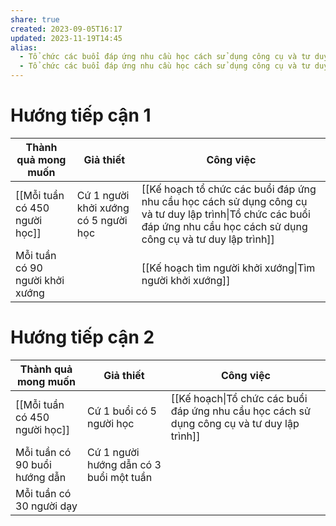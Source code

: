 ```yaml
---
share: true
created: 2023-09-05T16:17
updated: 2023-11-19T14:45
alias:
  - Tổ chức các buổi đáp ứng nhu cầu học cách sử dụng công cụ và tư duy lập trình
  - Tổ chức các buổi đáp ứng nhu cầu học cách sử dụng công cụ và tư duy lập trình cho nhu cầu cá nhân hoặc nghiên cứu
---
```

# Hướng tiếp cận 1
| Thành quả mong muốn             | Giả thiết                            | Công việc                                                                                                                                                                 |
| ------------------------------- | ------------------------------------ | ------------------------------------------------------------------------------------------------------------------------------------------------------------------------- |
| [[Mỗi tuần có 450 người học]]   | Cứ 1 người khởi xướng có 5 người học | [[Kế hoạch tổ chức các buổi đáp ứng nhu cầu học cách sử dụng công cụ và tư duy lập trình\|Tổ chức các buổi đáp ứng nhu cầu học cách sử dụng công cụ và tư duy lập trình]] |
| Mỗi tuần có 90 người khởi xướng |                                      | [[Kế hoạch tìm người khởi xướng\|Tìm người khởi xướng]]                                                                                                                   |

# Hướng tiếp cận 2
| Thành quả mong muốn           | Giả thiết                               | Công việc                                                                                   |
| ----------------------------- | --------------------------------------- | ------------------------------------------------------------------------------------------- |
| [[Mỗi tuần có 450 người học]] | Cứ 1 buổi có 5 người học                | [[Kế hoạch\|Tổ chức các buổi đáp ứng nhu cầu học cách sử dụng công cụ và tư duy lập trình]] |
| Mỗi tuần có 90 buổi hướng dẫn | Cứ 1 người hướng dẫn có 3 buổi một tuần |                                                                                             |
| Mỗi tuần có 30 người dạy      |                                         |                                                                                             |
